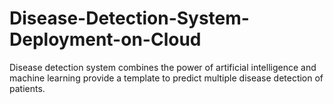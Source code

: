 # Disease-Detection-System-Deployment-on-Cloud
Disease detection system combines the power of artificial intelligence and machine learning provide a template to predict multiple disease detection of patients. 

